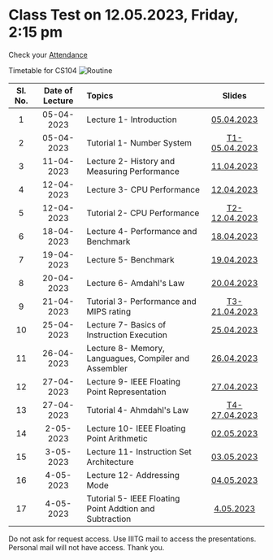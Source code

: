 # Class Test on 12.05.2023, Friday, 2:15 pm

Check your [Attendance](https://docs.google.com/spreadsheets/d/1qEXCWHOhq2UJT0WYqT6Tmd22ofsCZHlCO8q-LfPA-uY/edit?usp=sharing)

Timetable for CS104
![Routine](https://user-images.githubusercontent.com/15830810/235150234-f1712579-04c2-4c8e-bca4-ccc5495604b2.png)


| Sl. No. | Date of Lecture        | Topics  | Slides   |
|:---:|:--:|:--|:--------------------------:|
| 1   | 05-04-2023   |Lecture 1- Introduction                | [05.04.2023](https://drive.google.com/file/d/1IXhEv9KVp9JxLSBQ-rxEkMLDy9UIcLSH/view?usp=share_link)|
| 2   | 05-04-2023   |Tutorial 1- Number System              | [T1-05.04.2023](https://drive.google.com/file/d/1woPSztfKCReHNBeUCY5uIhANzsYjeSfo/view?usp=share_link)|
| 3   | 11-04-2023   |Lecture 2- History and Measuring Performance| [11.04.2023](https://drive.google.com/file/d/1CfPo5M1eXADKDUFuoPE2YYc_rg9S8scH/view?usp=share_link)|
| 4   | 12-04-2023   |Lecture 3- CPU Performance             | [12.04.2023](https://drive.google.com/file/d/18fOuj6Fx1Szx9evvrYD9XPpvE_hYFKYD/view?usp=share_link)|
| 5   | 12-04-2023   |Tutorial 2- CPU Performance            | [T2-12.04.2023](https://drive.google.com/file/d/1E7renK2SqkW91p7BlaDFHWnKS-9HSCgX/view?usp=share_link)|
| 6   | 18-04-2023   |Lecture 4- Performance and Benchmark   | [18.04.2023](https://drive.google.com/file/d/1w19VindUhXG4hCrI9l8pct_0QqVHZIYm/view?usp=share_link)|
| 7   | 19-04-2023   |Lecture 5- Benchmark                   | [19.04.2023](https://drive.google.com/file/d/18hV0t_pMiNTl-DObhbRFimIjtQF09-7d/view?usp=share_link)|
| 8   | 20-04-2023   |Lecture 6- Amdahl's Law                | [20.04.2023](https://drive.google.com/file/d/1ihseOGxxuCNjzEY7CRF10lZVchlaKvNr/view?usp=share_link)|
| 9   | 21-04-2023   |Tutorial 3- Performance and MIPS rating| [T3-21.04.2023](https://drive.google.com/file/d/12pWjeU_It2F1WAX2H5A9wUUdsF4acdrj/view?usp=share_link)|
| 10   | 25-04-2023   |Lecture 7- Basics of Instruction Execution| [25.04.2023](https://drive.google.com/file/d/1z7r95xtcQa2i6rByawWUaSfobOC-H5z7/view?usp=share_link)|
| 11   | 26-04-2023   |Lecture 8- Memory, Languagues, Compiler and Assembler| [26.04.2023](https://drive.google.com/file/d/1RIfRh3UTI_1OQd_1OmlvLSsVLDT3-MsU/view?usp=share_link)|
| 12   | 27-04-2023   |Lecture 9- IEEE Floating Point Representation| [27.04.2023](https://drive.google.com/file/d/1RdpqdYWVnJLHa5gq6nLRA8w1biC8Jqdr/view?usp=share_link)|
| 13   | 27-04-2023   |Tutorial 4- Ahmdahl's Law            | [T4-27.04.2023](https://drive.google.com/file/d/1aR2TuIKSF4kfBZKjR8br51UXEb8PSmUw/view?usp=share_link)|
| 14   | 2-05-2023   |Lecture 10- IEEE Floating Point Arithmetic| [02.05.2023](https://drive.google.com/file/d/1wT-kIjar3h5gikEbzAU5iak-NBH0sFc5/view?usp=share_link)|
| 15   | 3-05-2023   |Lecture 11- Instruction Set Architecture| [03.05.2023](https://drive.google.com/file/d/1Z3KjEMpZT6VjEyXnRGn0FrUlozLPtP1S/view?usp=share_link)|
| 16   | 4-05-2023   |Lecture 12- Addressing Mode| [04.05.2023](https://drive.google.com/file/d/16Z7Xb1UJzAL8DzdFQqNPe9EpppsKzWXW/view?usp=share_link)|
| 17   | 4-05-2023   |Tutorial 5- IEEE Floating Point Addtion and Subtraction| [4.05.2023](https://drive.google.com/file/d/13VhfqY95gM_pvGJhD33nybHHlAx5v7yQ/view?usp=share_link)|


Do not ask for request access. Use IIITG mail to access the presentations. Personal mail will not have access. Thank you. 
